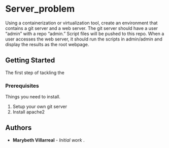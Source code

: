 # Server_problem

Using a containerization or virtualization tool, create an environment that contains a git server
and a web server. The git server should have a user “admin” with a repo “admin.” Script files will
be pushed to this repo. When a user accesses the web server, it should run the scripts in
admin/admin and display the results as the root webpage.

## Getting Started

The first step of tackling the 

### Prerequisites

Things you need to install. 
1. Setup your own git server
2. Install apache2 

## Authors

* **Marybeth Villarreal** - *Initial work* .

